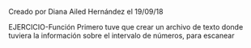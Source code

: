 Creado por Diana Ailed Hernández el 19/09/18

EJERCICIO-Función
Primero tuve que crear un archivo de texto donde tuviera la información sobre el intervalo de números, para escanear   
